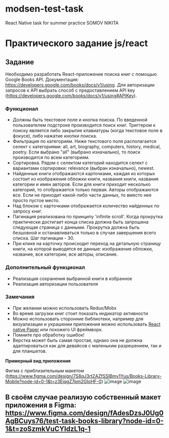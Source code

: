 # modsen-test-task
 React Native task for summer practice
SOMOV NIKITA
# Практического задание js/react

## Задание

Необходимо разработать React-приложение поиска книг с помощью Google Books API. Документация: https://developers.google.com/books/docs/v1/using. Для авторизации запросов к API выбрать способ с предоставлением API key (https://developers.google.com/books/docs/v1/using#APIKey).

### Функционал

- Должны быть текстовое поле и кнопка поиска. По введенной пользователем подстроке производится поиск книг. Триггером к поиску является либо закрытие клавиатуры (когда текстовое поле в фокусе), либо нажатие кнопки поиска.
- Фильтрация по категориям. Ниже текстового поля располагается селект с категориями: all, art, biography, computers, history, medical, poetry. Если выбрано "all" (выбрано изначально), то поиск производится по всем категориям.
- Сортировка. Рядом с селектом категорий находится селект с вариантами сортировки: relevance (выбран изначально), newest.
- Найденные книги отображаются карточками, каждая из которых состоит из изображения обложки книги, названия книги, названия категории и имен авторов. Если для книги приходит несколько категорий, то отображается только первая. Авторы отображаются все. Если не приходит какой-либо части данных, то вместо нее просто пустое место.
- Над блоком с карточками отображается количество найденных по запросу книг.
- Пагинация реализована по принципу 'infinite scroll'. Когда прокрутка практически достигает конца списка должна быть запрошена следующая страница с данными. Прокрутка должна быть безшовной и останавливаться только в случае завершения всего списка. Шаг пагинации - 30.
- При клике на карточку происходит переход на детальную страницу книги, на которой выводятся ее данные: изображение обложки, название, все категории, все авторы, описание.

### Дополнительный функционал

- Реализация сохранения выбранной книги в избранное
- Реализация авторизации пользователя

### Замечания

- При желании можно использовать Redux/Mobx
- Во время загрузки книг стоит показать индикатор активности
- Можно использовать сторонние библиотеки, например для визуализации и украшении приложения можно использовать [React native Paper](https://reactnativepaper.com/) или похожего UI фреймворк.
- Помните про обработку ошибок!
- Верстка может быть самая простая, однако она не должна адаптироваться как для девайсов с маленьким разрешением, так и для планшетов.

**Примерный вид приложения**

Фигма с приблизительным макетом (https://www.figma.com/design/7S8qJ3rtZAZfSSIBmv1Yus/Books-Library-Mobile?node-id=0-1&t=z3EjqgZ7pm2GIoHF-0)
![image](./js-react.png)
![image](./js-react1.png)

В своём случае реализую собственный макет приложения в Figma: https://www.figma.com/design/fAdesDzsJ0Ug0AgBCuys76/test-task-books-library?node-id=0-1&t=zoSzmkVuCYIdzL1q-1
---
